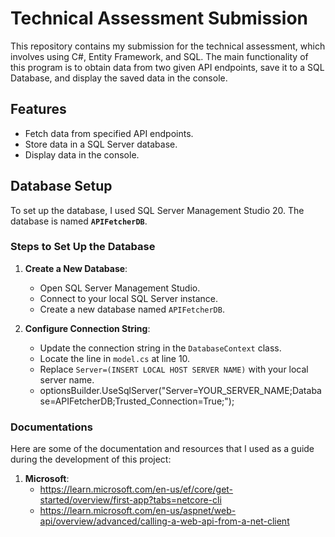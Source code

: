 # Technical Assessment Submission

This repository contains my submission for the technical assessment, which involves using C#, Entity Framework, and SQL. The main functionality of this program is to obtain data from two given API endpoints, save it to a SQL Database, and display the saved data in the console.

## Features

- Fetch data from specified API endpoints.
- Store data in a SQL Server database.
- Display data in the console.

## Database Setup

To set up the database, I used SQL Server Management Studio 20. The database is named **`APIFetcherDB`**.

### Steps to Set Up the Database

1. **Create a New Database**:
   - Open SQL Server Management Studio.
   - Connect to your local SQL Server instance.
   - Create a new database named `APIFetcherDB`.

2. **Configure Connection String**:
   - Update the connection string in the `DatabaseContext` class.
   - Locate the line in `model.cs` at line 10.
   - Replace `Server=(INSERT LOCAL HOST SERVER NAME)` with your local server name.
   - optionsBuilder.UseSqlServer("Server=YOUR_SERVER_NAME;Database=APIFetcherDB;Trusted_Connection=True;");

### Documentations 
Here are some of the documentation and resources that I used as a guide during the development of this project:
1. **Microsoft**:
   - https://learn.microsoft.com/en-us/ef/core/get-started/overview/first-app?tabs=netcore-cli
   - https://learn.microsoft.com/en-us/aspnet/web-api/overview/advanced/calling-a-web-api-from-a-net-client
     


  




